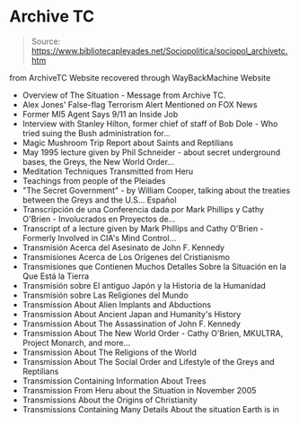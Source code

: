 # Archive TC

> Source: https://www.bibliotecapleyades.net/Sociopolitica/sociopol_archivetc.htm

from ArchiveTC Website
recovered through WayBackMachine Website
- Overview of The Situation - Message from Archive TC.
- Alex Jones' False-flag Terrorism Alert Mentioned on FOX News
- Former MI5 Agent Says 9/11 an Inside Job
- Interview with Stanley Hilton, former chief of staff of Bob Dole - Who tried suing the Bush administration for...
- Magic Mushroom Trip Report about Saints and Reptilians
- May 1995 lecture given by Phil Schneider - about secret underground bases, the Greys, the New World Order...
- Meditation Techniques Transmitted from Heru
- Teachings from people of the Pleiades
- "The Secret Government" - by William Cooper, talking about the treaties between the Greys and the U.S...
Español
- Transcripción de una Conferencia dada por Mark Phillips y Cathy O'Brien - Involucrados en Proyectos de...
- Transcript of a lecture given by Mark Phillips and Cathy O'Brien - Formerly Involved in CIA's Mind Control...
- Transmisión Acerca del Asesinato de John F. Kennedy
- Transmisiones Acerca de Los Orígenes del Cristianismo
- Transmisiones que Contienen Muchos Detalles Sobre la Situación en la Que Está la Tierra
- Transmisión sobre El antiguo Japón y la Historia de la Humanidad
- Transmisión sobre Las Religiones del Mundo
- Transmission About Alien Implants and Abductions
- Transmission About Ancient Japan and Humanity's History
- Transmission About The Assassination of John F. Kennedy
- Transmission About The New World Order - Cathy O'Brien, MKULTRA, Project Monarch, and more...
- Transmission About The Religions of the World
- Transmission About The Social Order and Lifestyle of the Greys and Reptilians
- Transmission Containing Information About Trees
- Transmission From Heru about the Situation in November 2005
- Transmissions About the Origins of Christianity
- Transmissions Containing Many Details About the situation Earth is in
